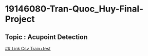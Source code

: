 # 19146080-Tran-Quoc_Huy-Final-Project
## Topic : Acupoint Detection
[## Link Csv Train+test](https://drive.google.com/drive/folders/1uuvz5uMsZ6LWrtJ4FVmw7uGFlLLt04Gh?usp=sharing) 
